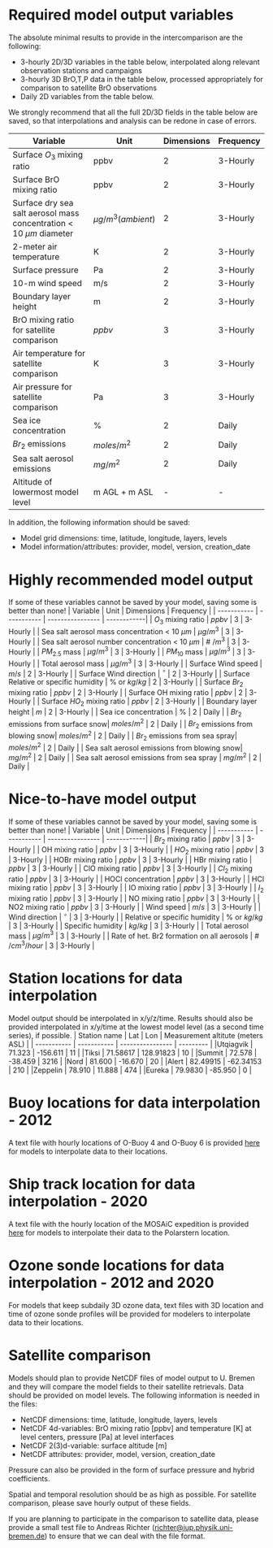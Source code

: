 # Required model output variables
The absolute minimal results to provide in the intercomparison are the following:
- 3-hourly 2D/3D variables in the table below, interpolated along relevant observation stations and campaigns
- 3-hourly 3D BrO,T,P data in the table below, processed appropriately for comparison to satellite BrO observations
- Daily 2D variables from the table below.

We strongly recommend that all the full 2D/3D fields in the table below are saved, so that interpolations and analysis can be redone in case of errors.

| Variable      | Unit | Dimensions | Frequency |
| ----------- | ----------- | ---------------- | ------------|
| Surface $O_3$ mixing ratio | ppbv | 2 | 3-Hourly |
| Surface BrO mixing ratio | ppbv | 2 | 3-Hourly |
| Surface dry sea salt aerosol mass concentration < 10 ${\mu}m$ diameter | $\mu g/m^{3} (ambient)$ | 2 | 3-Hourly |
| 2-meter air temperature | K | 2 | 3-Hourly |
| Surface pressure | Pa | 2 | 3-Hourly |
| 10-m wind speed | m/s | 2 | 3-Hourly |
| Boundary layer height | m | 2 | 3-Hourly |
| BrO mixing ratio for satellite comparison | $ppbv$ | 3 | 3-Hourly |
| Air temperature for satellite comparison | K | 3 | 3-Hourly |
| Air pressure for satellite comparison | Pa | 3 | 3-Hourly |
| Sea ice concentration | \% | 2 | Daily |
| $Br_2$ emissions| $moles/m^{2}$ | 2 | Daily |
| Sea salt aerosol emissions| $mg/m^{2}$ | 2 | Daily |
| Altitude of lowermost model level | m AGL + m ASL| - | - |

In addition, the following information should be saved:
- Model grid dimensions: time, latitude, longitude, layers, levels
- Model information/attributes: provider, model, version, creation_date

# Highly recommended model output
If some of these variables cannot be saved by your model, saving some is better than none!
| Variable      | Unit | Dimensions | Frequency |
| ----------- | ----------- | ---------------- | ------------|
| $O_3$ mixing ratio | $ppbv$ | 3 | 3-Hourly |
| Sea salt aerosol mass concentration < 10 ${\mu}m$ | $\mu g/m^{3}$ | 3 | 3-Hourly |
| Sea salt aerosol number concentration < 10 ${\mu}m$ | \# $/m^{3}$ | 3 | 3-Hourly |
| $PM_{2.5}$ mass  | ${\mu}g/m^{3}$ | 3 | 3-Hourly |
| $PM_{10}$  mass | ${\mu}g/m^{3}$ | 3 | 3-Hourly |
| Total aerosol mass | ${\mu}g/m^{3}$ | 3 | 3-Hourly |
| Surface Wind speed | $m/s$ | 2 | 3-Hourly |
| Surface Wind direction | $^\circ$ | 2 | 3-Hourly |
| Surface Relative or specific humidity | \% or $kg/kg$ | 2 | 3-Hourly |
| Surface $Br_2$ mixing ratio | $ppbv$ | 2 | 3-Hourly |
| Surface OH mixing ratio | $ppbv$ | 2 | 3-Hourly |
| Surface $HO_2$ mixing ratio | $ppbv$ | 2 | 3-Hourly |
| Boundary layer height | $m$ | 2 | 3-Hourly |
| Sea ice concentration | \% | 2 | Daily |
| $Br_2$ emissions from surface snow| $moles/m^{2}$ | 2 | Daily |
| $Br_2$ emissions from blowing snow| $moles/m^{2}$ | 2 | Daily |
| $Br_2$ emissions from sea spray| $moles/m^{2}$ | 2 | Daily |
| Sea salt aerosol emissions from blowing snow| $mg/m^{2}$ | 2 | Daily |
| Sea salt aerosol emissions from sea spray | $mg/m^{2}$ | 2 | Daily |

# Nice-to-have model output
If some of these variables cannot be saved by your model, saving some is better than none!
| Variable      | Unit | Dimensions | Frequency |
| ----------- | ----------- | ---------------- | ------------|
| $Br_2$ mixing ratio | $ppbv$ | 3 | 3-Hourly |
| OH mixing ratio | $ppbv$ | 3 | 3-Hourly |
| $HO_2$ mixing ratio | $ppbv$ | 3 | 3-Hourly |
| HOBr mixing ratio | $ppbv$ | 3 | 3-Hourly |
| HBr mixing ratio | $ppbv$ | 3 | 3-Hourly |
| ClO mixing ratio | $ppbv$ | 3 | 3-Hourly |
| $Cl_2$ mixing ratio | $ppbv$ | 3 | 3-Hourly |
| HOCl concentration | $ppbv$ | 3 | 3-Hourly |
| HCl mixing ratio | $ppbv$ | 3 | 3-Hourly |
| IO mixing ratio | $ppbv$ | 3 | 3-Hourly |
| $I_2$ mixing ratio | $ppbv$ | 3 | 3-Hourly |
| NO mixing ratio | $ppbv$ | 3 | 3-Hourly |
| NO2 mixing ratio | $ppbv$ | 3 | 3-Hourly |
| Wind speed | $m/s$ | 3 | 3-Hourly |
| Wind direction | $^\circ$ | 3 | 3-Hourly |
| Relative or specific humidity | \% or $kg/kg$ | 3 | 3-Hourly |
| Specific humidity | $kg/kg$ | 3 | 3-Hourly |
| Total aerosol mass | ${\mu}g/m^{3}$ | 3 | 3-Hourly |
| Rate of het. Br2 formation on all aerosols | \# $/cm^{3}/hour$ | 3 | 3-Hourly |


# Station locations for data interpolation
Model output should be interpolated in x/y/z/time. Results should also be provided  interpolated in x/y/time at the lowest model level (as a second time series), if possible.
| Station name      | Lat | Lon | Measurement altitute (meters ASL) |
| ----------- | ----------- | ---------------- | ---------  |
|Utqiagvik    | 71.323 |  -156.611 | 11 |
|Tiksi  | 71.58617 | 128.91823 | 10 |
|Summit | 72.578 | -38.459 | 3216 |
|Nord  | 81.600 | -16.670 | 20 |
|Alert | 82.49915 | -62.34153 | 210 |
|Zeppelin | 78.910  | 11.888 | 474 |
|Eureka | 79.9830 | -85.950 | 0 |

# Buoy locations for data interpolation - 2012
A text file with hourly locations of O-Buoy 4 and O-Buoy 6 is provided [here](O-buoys_track_B4_B6_Spring2012.txt) for models to interpolate data to their locations.

# Ship track location for data interpolation - 2020 
A text file with the hourly location of the MOSAiC expedition is provided [here](Shiptrack_Polarstern_MOSAiC_Spring2020.txt) for models to interpolate their data to the Polarstern location.

# Ozone sonde locations for data interpolation - 2012 and 2020
For models that keep subdaily 3D ozone data, text files with 3D location and time of ozone sonde profiles will be provided for modelers to interpolate data to their locations. 

# Satellite comparison
Models should plan to provide NetCDF files of model output to U. Bremen and they will compare the model fields to their satellite retrievals. Data should be provided on model levels. The following information is needed in the files:
 
- NetCDF dimensions: time, latitude, longitude, layers, levels
- NetCDF 4d-variables: BrO mixing ratio [ppbv] and temperature [K] at level centers, pressure [Pa] at level interfaces
- NetCDF 2(3)d-variable: surface altitude [m]
- NetCDF attributes: provider, model, version, creation_date

Pressure can also be provided in the form of surface pressure and hybrid coefficients.

Spatial and temporal resolution should be as high as possible. For satellite comparison, please save hourly output of these fields.

If you are planning to participate in the comparison to satellite data, please provide a small test file to Andreas Richter (richter@iup.physik.uni-bremen.de) to ensure that we can deal with the file format.
